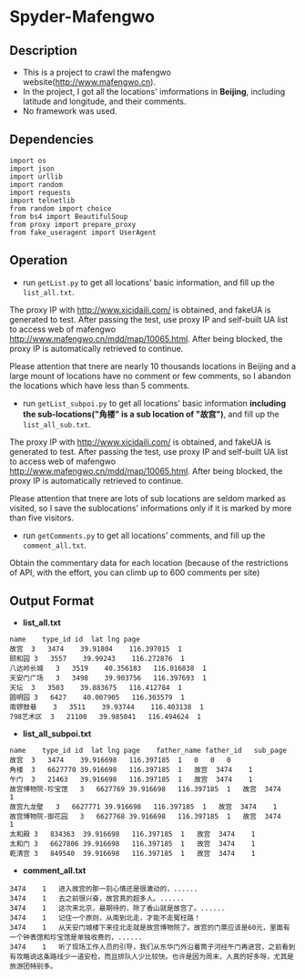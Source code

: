 # Spyder-Mafengwo

## Description
* This is a project to crawl the mafengwo website(http://www.mafengwo.cn). 
* In the project, I got all the locations' imformations in **Beijing**, including latitude and longitude, and their comments.
* No framework was used.


## Dependencies

```
import os
import json
import urllib
import random
import requests
import telnetlib
from random import choice
from bs4 import BeautifulSoup
from proxy import prepare_proxy
from fake_useragent import UserAgent
```

## Operation

+ run `getList.py` to get all locations' basic information, and fill up the `list_all.txt`.

The proxy IP with http://www.xicidaili.com/ is obtained, and fakeUA is generated to test. After passing the test, use proxy IP and self-built UA list to access web of mafengwo http://www.mafengwo.cn/mdd/map/10065.html. After being blocked, the proxy IP is automatically retrieved to continue.

Please attention that tnere are nearly 10 thousands locations in Beijing and a large mount of locations have no comment or few comments, so I abandon the locations which have less than 5 comments.

+ run `getList_subpoi.py` to get all locations' basic information **including the sub-locations("角楼" is a sub location of "故宫")**, and fill up the `list_all_sub.txt`.

The proxy IP with http://www.xicidaili.com/ is obtained, and fakeUA is generated to test. After passing the test, use proxy IP and self-built UA list to access web of mafengwo http://www.mafengwo.cn/mdd/map/10065.html. After being blocked, the proxy IP is automatically retrieved to continue.

Please attention that tnere are lots of sub locations are seldom marked as visited, so I save the sublocations' informations only if it is marked by more than five visitors.

+ run `getComments.py` to get all locations' comments, and fill up the `comment_all.txt`.

Obtain the commentary data for each location (because of the restrictions of API, with the effort, you can climb up to 600 comments per site)



## Output Format

* **list_all.txt**
```
name	type_id	id	lat	lng	page
故宫	3	3474	39.91804	116.397015	1
颐和园	3	3557	39.99243	116.272876	1
八达岭长城	3	3519	40.356183	116.016838	1
天安门广场	3	3498	39.903756	116.397693	1
天坛	3	3503	39.883675	116.412784	1
圆明园	3	6427	40.007905	116.303579	1
南锣鼓巷	3	3511	39.93744	116.403138	1
798艺术区	3	21100	39.985041	116.494624	1
```

* **list_all_subpoi.txt**
```
name	type_id	id	lat	lng	page	father_name	father_id	sub_page
故宫	3	3474	39.916698	116.397185	1	0	0	0
角楼	3	6627770	39.916698	116.397185	1	故宫	3474	1
午门	3	21463	39.916698	116.397185	1	故宫	3474	1
故宫博物院-珍宝馆	3	6627769	39.916698	116.397185	1	故宫	3474	1
故宫九龙壁	3	6627771	39.916698	116.397185	1	故宫	3474	1
故宫博物院-御花园	3	6627768	39.916698	116.397185	1	故宫	3474	1
太和殿	3	834363	39.916698	116.397185	1	故宫	3474	1
太和门	3	6627806	39.916698	116.397185	1	故宫	3474	1
乾清宫	3	849540	39.916698	116.397185	1	故宫	3474	1
```

* **comment_all.txt**
```
3474	1	进入故宫的那一刻心情还是很激动的，......
3474	1	去之前很兴奋，故宫真的超多人。......
3474	1	这次来北京，最期待的，除了香山就是故宫了。......
3474	1	记住一个原则，从南到北走，才能不走冤枉路！
3474	1	从天安门城楼下来往北走就是故宫博物院了。故宫的门票应该是60元，里面有一个钟表馆和珍宝馆是单独收费的，......
3474	1	听了现场工作人员的引导，我们从东华门外沿着筒子河经午门再进宫，之前看到有攻略说这条路线少一道安检，而且排队人少比较快。也许是因为周末，人真的好多呀，尤其是旅游团特别多。
```

